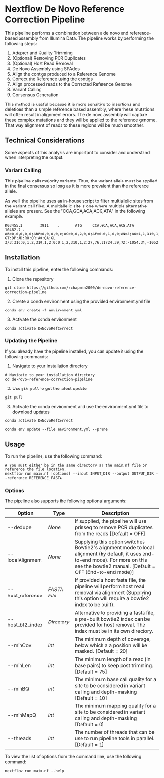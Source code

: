 # Nextflow De Novo Reference Correction Pipeline
This pipeline performs a combination between a de novo and reference-based assembly from Illumina Data. The pipeline works by performing the following steps:

1. Adapter and Quality Trimming
2. (Optional) Removing PCR Duplicates
3. (Optional) Host Read Removal
4. De Novo Assembly using SPAdes
5. Align the contigs produced to a Reference Genome
6. Correct the Reference using the contigs
7. Align processed reads to the Corrected Reference Genome
8. Variant Calling
9. Consensus Generation

This method is useful because it is more sensitive to insertions and deletions than a simple reference based assembly, where these mutations will often result in alignment errors. The de novo assembly will capture these complex mutations and they will be applied to the reference genome. That way alignment of reads to these regions will be much smoother.

## Technical Considerations

Some aspects of this analysis are important to consider and understand when interpreting the output.

### Variant Calling
This pipeline calls majority variants. Thus, the variant allele must be applied in the final consensus so long as it is more prevalent than the reference allele.

As well, the pipeline uses an in-house script to filter multiallelic sites from the variant call files. A multiallelic site is one where multiple alternative alleles are present. See the "CCA,GCA,ACA,ACG,ATA" in the following example.
```
K03455.1        2911    .       ATG     CCA,GCA,ACA,ACG,ATA     10482.7 .       AB=0,0,0,0,0;ABP=0,0,0,0,0;AC=0,0,2,0,0;AF=0,0,1,0,0;AN=2;AO=1,2,310,1,2;CIGAR=3X,3X,1M2X,1M1X1M,2M1X;DP=316;DPB=316;DPRA=0,0,0,0,0;EPP=5.18177,3.0103,5.8122,5.18177,3.0103;EPPR=0;GTI=0;LEN=3,3,2,1,1;MEANALT=5,5,5,5,5;MQM=60,60,59.9032,60,60;MQMR=0;NS=1;NUMALT=5;ODDS=413.347;PAIRED=1,1,1,1,1;PAIREDR=0;PAO=0,0,0,0,0;PQA=0,0,0,0,0;PQR=0;PRO=0;QA=27,76,11724,39,72;QR=0;RO=0;RPL=1,2,165,1,2;RPP=5.18177,7.35324,5.8122,5.18177,7.35324;RPPR=0;RPR=0,0,145,0,0;RUN=1,1,1,1,1;SAF=0,1,178,1,1;SAP=5.18177,3.0103,17.8324,5.18177,3.0103;SAR=1,1,132,0,1;SRF=0;SRP=0;SRR=0;TYPE=complex,complex,mnp,snp,snp      GT:DP:AD:RO:QR:AO:QA:GL 3/3:316:0,1,2,310,1,2:0:0:1,2,310,1,2:27,76,11724,39,72:-1054.34,-1052.22,-1051.91,-1048.11,-1045.98,-1047.51,-93.3193,-91.2078,-87.0746,0,-1051.14,-1049.01,-1044.9,-90.1068,-1050.84,-1048.47,-1046.34,-1042.24,-87.4429,-1045.26,-1047.87
```

## Installation

To install this pipeline, enter the following commands:

1. Clone the repository
```
git clone https://github.com/rchapman2000/de-novo-reference-correction-pipeline
```

2. Create a conda environment using the provided environment.yml file
```
conda env create -f environment.yml
```

3. Activate the conda environment
```
conda activate DeNovoRefCorrect
```
### Updating the Pipeline
If you already have the pipeline installed, you can update it using the following commands:

1. Navigate to your installation directory
```
# Navigate to your installation directory
cd de-novo-reference-correction-pipeline
```

2. Use ```git pull``` to get the latest update
```
git pull
```
3. Activate the conda environment and use the environment.yml file to download updates
```
conda activate DeNovoRefCorrect

conda env update --file environment.yml --prune
```

## Usage
To run the pipeline, use the following command:
```
# You must either be in the same directory as the main.nf file or reference the file location.
nextflow run main.nf [options] --input INPUT_DIR --output OUTPUT_DIR --reference REFERENCE_FASTA
```

### Options
The pipeline also supports the following optional arguments:

| Option | Type | Description |
|---|---|---|
| --dedupe | *None* | If supplied, the pipeline will use prinseq to remove PCR duplicates from the reads [Default = OFF] |
| --localAlignment | *None* | Supplying this option switches Bowtie2's alignment mode to local alignment (by default, it uses end-to-end mode). For more on this see the bowtie2 manual. [Default = OFF (End-to-end mode)] |
| --host_reference | *FASTA File* | If provided a host fasta file, the pipeline will perform host read removal via alignment (Supplying this option will require a bowtie2 index to be built). |
| --host_bt2_index | *Directory* | Alternative to providing a fasta file, a pre-built bowtie2 index can be provided for host removal. The index must be in its own directory. |
| --minCov | *int* | The minimum depth of coverage, below which a a position will be masked. [Default = 20] |
| --minLen | *int* | The minimum length of a read (in base pairs) to keep post trimming. [Default = 75] |
| --minBQ | *int* |  The minimum base call quality for a site to be considered in variant calling and depth-masking [Default = 10] |
| --minMapQ | *int* | The minimum mapping quality for a site to be considered in variant calling and depth-masking [Default = 0] |
| --threads | *int* | The number of threads that can be use to run pipeline tools in parallel. [Default = 1] |

To view the list of options from the command line, use the following command:
```
nextflow run main.nf --help
```